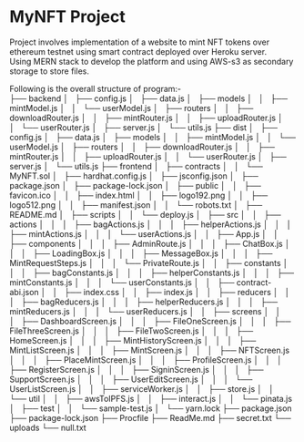 # MyNFT Project  
Project involves implementation of a website to mint NFT tokens over ethereum testnet using smart contract deployed over Heroku server.  
Using MERN stack to develop the platform and using AWS-s3 as secondary storage to store files.  

Following is the overall structure of program:-  
├── backend
│   ├── config.js
│   ├── data.js
│   ├── models
│   │   ├── mintModel.js
│   │   └── userModel.js
│   ├── routers
│   │   ├── downloadRouter.js
│   │   ├── mintRouter.js
│   │   ├── uploadRouter.js
│   │   └── userRouter.js
│   ├── server.js
│   └── utils.js
├── dist
│   ├── config.js
│   ├── data.js
│   ├── models
│   │   ├── mintModel.js
│   │   └── userModel.js
│   ├── routers
│   │   ├── downloadRouter.js
│   │   ├── mintRouter.js
│   │   ├── uploadRouter.js
│   │   └── userRouter.js
│   ├── server.js
│   └── utils.js
├── frontend
│   ├── contracts
│   │   └── MyNFT.sol
│   ├── hardhat.config.js
│   ├── jsconfig.json
│   ├── package.json
│   ├── package-lock.json
│   ├── public
│   │   ├── favicon.ico
│   │   ├── index.html
│   │   ├── logo192.png
│   │   ├── logo512.png
│   │   ├── manifest.json
│   │   └── robots.txt
│   ├── README.md
│   ├── scripts
│   │   └── deploy.js
│   ├── src
│   │   ├── actions
│   │   │   ├── bagActions.js
│   │   │   ├── helperActions.js
│   │   │   ├── mintActions.js
│   │   │   └── userActions.js
│   │   ├── App.js
│   │   ├── components
│   │   │   ├── AdminRoute.js
│   │   │   ├── ChatBox.js
│   │   │   ├── LoadingBox.js
│   │   │   ├── MessageBox.js
│   │   │   ├── MintRequestSteps.js
│   │   │   └── PrivateRoute.js
│   │   ├── constants
│   │   │   ├── bagConstants.js
│   │   │   ├── helperConstants.js
│   │   │   ├── mintConstants.js
│   │   │   └── userConstants.js
│   │   ├── contract-abi.json
│   │   ├── index.css
│   │   ├── index.js
│   │   ├── reducers
│   │   │   ├── bagReducers.js
│   │   │   ├── helperReducers.js
│   │   │   ├── mintReducers.js
│   │   │   └── userReducers.js
│   │   ├── screens
│   │   │   ├── DashboardScreen.js
│   │   │   ├── FileOneScreen.js
│   │   │   ├── FileThreeScreen.js
│   │   │   ├── FileTwoScreen.js
│   │   │   ├── HomeScreen.js
│   │   │   ├── MintHistoryScreen.js
│   │   │   ├── MintListScreen.js
│   │   │   ├── MintScreen.js
│   │   │   ├── NFTScreen.js
│   │   │   ├── PlaceMintScreen.js
│   │   │   ├── ProfileScreen.js
│   │   │   ├── RegisterScreen.js
│   │   │   ├── SigninScreen.js
│   │   │   ├── SupportScreen.js
│   │   │   ├── UserEditScreen.js
│   │   │   └── UserListScreen.js
│   │   ├── serviceWorker.js
│   │   ├── store.js
│   │   └── util
│   │       ├── awsToIPFS.js
│   │       ├── interact.js
│   │       └── pinata.js
│   ├── test
│   │   └── sample-test.js
│   └── yarn.lock
├── package.json
├── package-lock.json
├── Procfile
├── ReadMe.md
├── secret.txt
└── uploads
    └── null.txt

